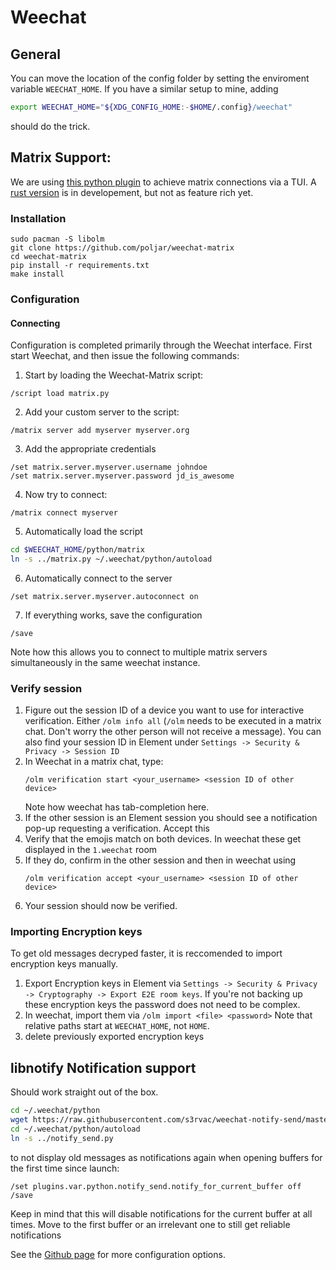 # Weechat

## General
You can move the location of the config folder by setting the enviroment variable `WEECHAT_HOME`.
If you have a similar setup to mine, adding
```sh
export WEECHAT_HOME="${XDG_CONFIG_HOME:-$HOME/.config}/weechat"
```
should do the trick.

## Matrix Support:

We are using [this python plugin](https://github.com/poljar/weechat-matrix) to achieve matrix connections via a TUI.
A [rust version](https://github.com/poljar/weechat-matrix-rs) is in developement, but not as feature rich yet.

### Installation
```
sudo pacman -S libolm
git clone https://github.com/poljar/weechat-matrix
cd weechat-matrix
pip install -r requirements.txt
make install
```

### Configuration

#### Connecting
Configuration is completed primarily through the Weechat interface.  First start Weechat, and then issue the following commands:

1. Start by loading the Weechat-Matrix script:
```
/script load matrix.py
```
2. Add your custom server to the script:
```
/matrix server add myserver myserver.org
```
3. Add the appropriate credentials
```
/set matrix.server.myserver.username johndoe
/set matrix.server.myserver.password jd_is_awesome
```
4. Now try to connect:
```
/matrix connect myserver
```
5. Automatically load the script

```sh
cd $WEECHAT_HOME/python/matrix
ln -s ../matrix.py ~/.weechat/python/autoload
```

6. Automatically connect to the server

```
/set matrix.server.myserver.autoconnect on
```
7. If everything works, save the configuration

```
/save
```
Note how this allows you to connect to multiple matrix servers simultaneously in the same weechat instance.

### Verify session
1. Figure out the session ID of a device you want to use for interactive verification. Either `/olm info all` (`/olm` needs to be executed in a matrix chat. Don't worry the other person will not receive a message). You can also find your session ID in Element under `Settings -> Security & Privacy -> Session ID`
2. In Weechat in a matrix chat, type:
	```
	/olm verification start <your_username> <session ID of other device>
	```
	Note how weechat has tab-completion here.
3. If the other session is an Element session you should see a notification pop-up requesting a verification. Accept this
4. Verify that the emojis match on both devices. In weechat these get displayed in the `1.weechat` room
5. If they do, confirm in the other session and then in weechat using
	```
	/olm verification accept <your_username> <session ID of other device>
	```
6. Your session should now be verified.

### Importing Encryption keys
To get old messages decryped faster, it is reccomended to import encryption keys manually.
1. Export Encryption keys in Element via `Settings -> Security & Privacy -> Cryptography -> Export E2E room keys`. If you're not backing up these encryption keys the password does not need to be complex.
2. In weechat, import them via `/olm import <file> <password>` Note that relative paths start at `WEECHAT_HOME`, not `HOME`.
3. delete previously exported encryption keys

## libnotify Notification support
Should work straight out of the box.
```sh
cd ~/.weechat/python
wget https://raw.githubusercontent.com/s3rvac/weechat-notify-send/master/notify_send.py
cd ~/.weechat/python/autoload
ln -s ../notify_send.py
```

to not display old messages as notifications again when opening buffers for the first time since launch:

```
/set plugins.var.python.notify_send.notify_for_current_buffer off
/save
```
Keep in mind that this will disable notifications for the current buffer at all times. Move to the first buffer or an irrelevant one to still get reliable notifications

See the [Github page](https://github.com/s3rvac/weechat-notify-send) for more configuration options.
